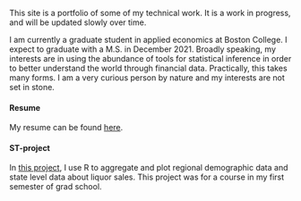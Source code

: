 
This site is a portfolio of some of my technical work. It is a work in progress, and will be updated slowly over time. 

I am currently a graduate student in applied economics at Boston College. I expect to graduate with a M.S. in December 2021. Broadly speaking, my interests are in using the abundance of tools for statistical inference in order to better understand the world through financial data. Practically, this takes many forms. I am a very curious person by nature and my interests are not set in stone. 

#### Resume

My resume can be found [here](https://github.com/kayadama/resume/blob/main/bcrist_resume.pdf). 

#### ST-project
In [this project](https://kayadama.github.io/st-project/ "ST-project"), I use R to aggregate and plot regional demographic data and state level data about liquor sales. This project was for a course in my first semester of grad school. 
